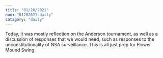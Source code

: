 ```yaml
---
title: "01/20/2021"
num: "01202021-daily"
catagory: "daily"
---
```

Today, it was mostly reflection on the Anderson tournament, as well as a discussion of responses that we would need, such as responses to the unconstitutionality of NSA surveillance. This is all just prep for Flower Mound Swing.
